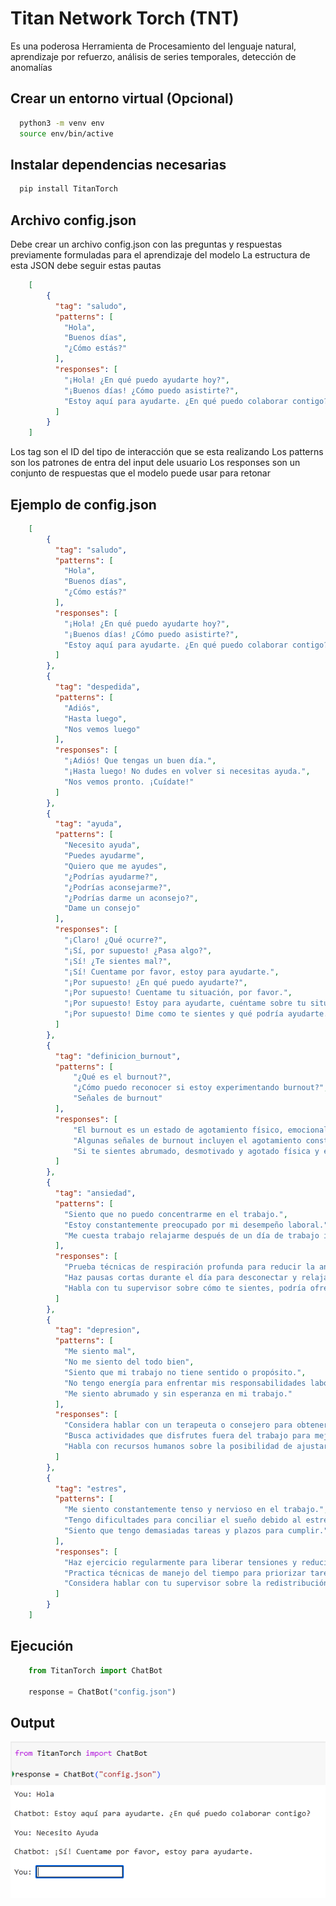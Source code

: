 
# Titan Network Torch (TNT)
Es una poderosa Herramienta de Procesamiento del lenguaje natural, aprendizaje por refuerzo, análisis de series temporales, detección de anomalías

## Crear un entorno virtual (Opcional)

```bash
  python3 -m venv env
  source env/bin/active
```


## Instalar dependencias necesarias

```bash
  pip install TitanTorch
```


## Archivo config.json

Debe crear un archivo config.json con las preguntas y respuestas previamente formuladas para el aprendizaje del modelo
La estructura de esta JSON debe seguir estas pautas

```json
	[
	    {
	      "tag": "saludo",
	      "patterns": [
	        "Hola",
	        "Buenos días",
	        "¿Cómo estás?"
	      ],
	      "responses": [
	        "¡Hola! ¿En qué puedo ayudarte hoy?",
	        "¡Buenos días! ¿Cómo puedo asistirte?",
	        "Estoy aquí para ayudarte. ¿En qué puedo colaborar contigo?"
	      ]
	    }
	]
```

Los tag son el ID del tipo de interacción que se esta realizando
Los patterns son los patrones de entra del input dele usuario
Los responses son un conjunto de respuestas que el modelo puede usar para retonar

## Ejemplo de config.json

```json
	[
	    {
	      "tag": "saludo",
	      "patterns": [
	        "Hola",
	        "Buenos días",
	        "¿Cómo estás?"
	      ],
	      "responses": [
	        "¡Hola! ¿En qué puedo ayudarte hoy?",
	        "¡Buenos días! ¿Cómo puedo asistirte?",
	        "Estoy aquí para ayudarte. ¿En qué puedo colaborar contigo?"
	      ]
	    },
	    {
	      "tag": "despedida",
	      "patterns": [
	        "Adiós",
	        "Hasta luego",
	        "Nos vemos luego"
	      ],
	      "responses": [
	        "¡Adiós! Que tengas un buen día.",
	        "¡Hasta luego! No dudes en volver si necesitas ayuda.",
	        "Nos vemos pronto. ¡Cuídate!"
	      ]
	    },
	    {
	      "tag": "ayuda",
	      "patterns": [
	        "Necesito ayuda",
	        "Puedes ayudarme",
	        "Quiero que me ayudes",
	        "¿Podrías ayudarme?",
	        "¿Podrías aconsejarme?",
	        "¿Podrías darme un aconsejo?",
	        "Dame un consejo"
	      ],
	      "responses": [
	        "¡Claro! ¿Qué ocurre?",
	        "¡Sí, por supuesto! ¿Pasa algo?",
	        "¡Sí! ¿Te sientes mal?",
	        "¡Sí! Cuentame por favor, estoy para ayudarte.",
	        "¡Por supuesto! ¿En qué puedo ayudarte?",
	        "¡Por supuesto! Cuentame tu situación, por favor.",
	        "¡Por supuesto! Estoy para ayudarte, cuéntame sobre tu situación.",
	        "¡Por supuesto! Dime como te sientes y qué podría ayudarte."
	      ]
	    },  
	    {
	      "tag": "definicion_burnout",
	      "patterns": [
	          "¿Qué es el burnout?",
	          "¿Cómo puedo reconocer si estoy experimentando burnout?",
	          "Señales de burnout"
	      ],
	      "responses": [
	          "El burnout es un estado de agotamiento físico, emocional y mental causado por el estrés crónico en el trabajo.",
	          "Algunas señales de burnout incluyen el agotamiento constante, la falta de motivación, la irritabilidad, el aislamiento social y la disminución del rendimiento laboral.",
	          "Si te sientes abrumado, desmotivado y agotado física y emocionalmente, es posible que estés experimentando burnout. Es importante buscar apoyo y tomar medidas para cuidar tu bienestar."
	      ]
	    },
	    {
	      "tag": "ansiedad",
	      "patterns": [
	        "Siento que no puedo concentrarme en el trabajo.",
	        "Estoy constantemente preocupado por mi desempeño laboral.",
	        "Me cuesta trabajo relajarme después de un día de trabajo intenso."
	      ],
	      "responses": [
	        "Prueba técnicas de respiración profunda para reducir la ansiedad.",
	        "Haz pausas cortas durante el día para desconectar y relajarte.",
	        "Habla con tu supervisor sobre cómo te sientes, podría ofrecerte apoyo adicional."
	      ]
	    },
	    {
	      "tag": "depresion",
	      "patterns": [
	        "Me siento mal",
	        "No me siento del todo bien",
	        "Siento que mi trabajo no tiene sentido o propósito.",
	        "No tengo energía para enfrentar mis responsabilidades laborales.",
	        "Me siento abrumado y sin esperanza en mi trabajo."
	      ],
	      "responses": [
	        "Considera hablar con un terapeuta o consejero para obtener apoyo emocional.",
	        "Busca actividades que disfrutes fuera del trabajo para mejorar tu estado de ánimo.",
	        "Habla con recursos humanos sobre la posibilidad de ajustar tu carga de trabajo si te sientes abrumado."
	      ]
	    },
	    {
	      "tag": "estres",
	      "patterns": [
	        "Me siento constantemente tenso y nervioso en el trabajo.",
	        "Tengo dificultades para conciliar el sueño debido al estrés laboral.",
	        "Siento que tengo demasiadas tareas y plazos para cumplir."
	      ],
	      "responses": [
	        "Haz ejercicio regularmente para liberar tensiones y reducir el estrés.",
	        "Practica técnicas de manejo del tiempo para priorizar tareas y evitar la sobrecarga.",
	        "Considera hablar con tu supervisor sobre la redistribución de tareas si te sientes abrumado."
	      ]
	    }
  	]
```

## Ejecución

```python
	from TitanTorch import ChatBot

	response = ChatBot("config.json")
```

## Output

![Output](resources/output.png)